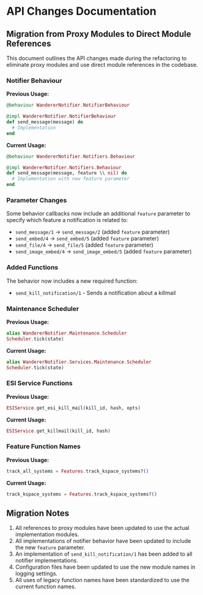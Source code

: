 # API Changes Documentation

## Migration from Proxy Modules to Direct Module References

This document outlines the API changes made during the refactoring to eliminate proxy modules and use direct module references in the codebase.

### Notifier Behaviour

**Previous Usage:**

```elixir
@behaviour WandererNotifier.NotifierBehaviour

@impl WandererNotifier.NotifierBehaviour
def send_message(message) do
  # Implementation
end
```

**Current Usage:**

```elixir
@behaviour WandererNotifier.Notifiers.Behaviour

@impl WandererNotifier.Notifiers.Behaviour
def send_message(message, feature \\ nil) do
  # Implementation with new feature parameter
end
```

### Parameter Changes

Some behavior callbacks now include an additional `feature` parameter to specify which feature a notification is related to:

- `send_message/1` -> `send_message/2` (added `feature` parameter)
- `send_embed/4` -> `send_embed/5` (added `feature` parameter)
- `send_file/4` -> `send_file/5` (added `feature` parameter)
- `send_image_embed/4` -> `send_image_embed/5` (added `feature` parameter)

### Added Functions

The behavior now includes a new required function:

- `send_kill_notification/1` - Sends a notification about a killmail

### Maintenance Scheduler

**Previous Usage:**

```elixir
alias WandererNotifier.Maintenance.Scheduler
Scheduler.tick(state)
```

**Current Usage:**

```elixir
alias WandererNotifier.Services.Maintenance.Scheduler
Scheduler.tick(state)
```

### ESI Service Functions

**Previous Usage:**

```elixir
ESIService.get_esi_kill_mail(kill_id, hash, opts)
```

**Current Usage:**

```elixir
ESIService.get_killmail(kill_id, hash)
```

### Feature Function Names

**Previous Usage:**

```elixir
track_all_systems = Features.track_kspace_systems?()
```

**Current Usage:**

```elixir
track_kspace_systems = Features.track_kspace_systems?()
```

## Migration Notes

1. All references to proxy modules have been updated to use the actual implementation modules.
2. All implementations of notifier behavior have been updated to include the new `feature` parameter.
3. An implementation of `send_kill_notification/1` has been added to all notifier implementations.
4. Configuration files have been updated to use the new module names in logging settings.
5. All uses of legacy function names have been standardized to use the current function names.
